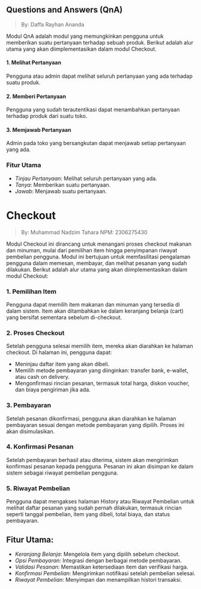 ## Questions and Answers (QnA)
> By: Daffa Rayhan Ananda

Modul QnA adalah modul yang memungkinkan pengguna untuk memberikan suatu pertanyaan terhadap sebuah produk. Berikut adalah alur utama yang akan diimplementasikan dalam modul Checkout.

#### 1. Melihat Pertanyaan
Pengguna atau admin dapat melihat seluruh pertanyaan yang ada terhadap suatu produk. 

#### 2. Memberi Pertanyaan
Pengguna yang sudah terautentikasi dapat menambahkan pertanyaan terhadap produk dari suatu toko.

#### 3. Memjawab Pertanyaan
 Admin pada toko yang bersangkutan dapat menjawab setiap pertanyaan yang ada.

### Fitur Utama
- *Tinjau Pertanyaan*: Melihat seluruh pertanyaan yang ada.
- *Tanya*: Memberikan suatu pertanyaan.
- *Jawab*: Menjawab suatu pertanyaan.

# Checkout
> By: Muhammad Nadzim Tahara
> NPM: 2306275430

Modul Checkout ini dirancang untuk menangani proses checkout makanan dan minuman, mulai dari pemilihan item hingga penyimpanan riwayat pembelian pengguna. Modul ini bertujuan untuk memfasilitasi pengalaman pengguna dalam memesan, membayar, dan melihat pesanan yang sudah dilakukan. Berikut adalah alur utama yang akan diimplementasikan dalam modul Checkout:

###  1. Pemilihan Item
Pengguna dapat memilih item makanan dan minuman yang tersedia di dalam sistem. Item akan ditambahkan ke dalam keranjang belanja (cart) yang bersifat sementara sebelum di-checkout.

### 2. Proses Checkout
Setelah pengguna selesai memilih item, mereka akan diarahkan ke halaman checkout. Di halaman ini, pengguna dapat:

- Meninjau daftar item yang akan dibeli.
- Memilih metode pembayaran yang diinginkan: transfer bank, e-wallet, atau cash on delivery.
- Mengonfirmasi rincian pesanan, termasuk total harga, diskon voucher, dan biaya pengiriman jika ada.

### 3. Pembayaran
Setelah pesanan dikonfirmasi, pengguna akan diarahkan ke halaman pembayaran sesuai dengan metode pembayaran yang dipilih. Proses ini akan disimulasikan.

### 4. Konfirmasi Pesanan
Setelah pembayaran berhasil atau diterima, sistem akan mengirimkan konfirmasi pesanan kepada pengguna. Pesanan ini akan disimpan ke dalam sistem sebagai riwayat pembelian pengguna.

### 5. Riwayat Pembelian
Pengguna dapat mengakses halaman History atau Riwayat Pembelian untuk melihat daftar pesanan yang sudah pernah dilakukan, termasuk rincian seperti tanggal pembelian, item yang dibeli, total biaya, dan status pembayaran.

## Fitur Utama:
- *Keranjang Belanja*: Mengelola item yang dipilih sebelum checkout.
- *Opsi Pembayaran*: Integrasi dengan berbagai metode pembayaran.
- *Validasi Pesanan*: Memastikan ketersediaan item dan verifikasi harga.
- *Konfirmasi Pembelian*: Mengirimkan notifikasi setelah pembelian selesai.
- *Riwayat Pembelian*: Menyimpan dan menampilkan histori transaksi.
